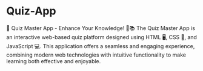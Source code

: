 # Quiz-App
🎉 Quiz Master App - Enhance Your Knowledge! 🧠📚  The Quiz Master App is an interactive web-based quiz platform designed using HTML 🖥️, CSS 🎨, and JavaScript 💻. This application offers a seamless and engaging experience, combining modern web technologies with intuitive functionality to make learning both effective and enjoyable. 
